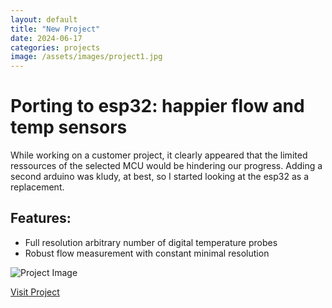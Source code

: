 ```yaml
---
layout: default
title: "New Project"
date: 2024-06-17
categories: projects
image: /assets/images/project1.jpg
---
```


# Porting to esp32: happier flow and temp sensors

While working on a customer project, it clearly appeared that the limited
ressources of the selected MCU would be hindering our progress. Adding
a second arduino was kludy, at best, so I started looking at the esp32
as a replacement.

## Features:
- Full resolution arbitrary number of digital temperature probes
- Robust flow measurement with constant minimal resolution

![Project Image](/assets/images/project1.jpg)

[Visit Project](https://example.com)

